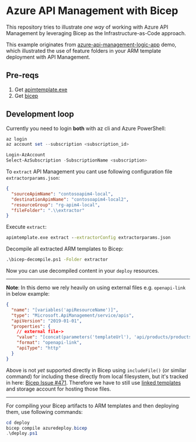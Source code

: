 # Azure API Management with Bicep

This repository tries to illustrate *one way* of working with
Azure API Management by leveraging Bicep as the Infrastructure-as-Code approach.

This example originates from [azure-api-management-logic-app](https://github.com/JanneMattila/329-azure-api-management-logic-app)
demo, which illustrated the use of feature folders in your ARM template deployment with API Management.

## Pre-reqs

1. Get [apimtemplate.exe](https://github.com/Azure/azure-api-management-devops-resource-kit/tree/master/src/APIM_ARMTemplate)
2. Get [bicep](https://github.com/Azure/bicep)

## Development loop

Currently you need to login **both** with az cli and Azure PowerShell:

```powershell
az login
az account set --subscription <subscription_id>

Login-AzAccount
Select-AzSubscription -SubscriptionName <subscription>
```

To `extract` API Management you cant use following configuration file `extractorparams.json`:

```json
{
  "sourceApimName": "contosoapim4-local",
  "destinationApimName": "contosoapim4-local2",
  "resourceGroup": "rg-apim4-local",
  "fileFolder": ".\\extractor"
}
```

Execute `extract`:

```cmd
apimtemplate.exe extract --extractorConfig extractorparams.json
```

Decompile all extracted ARM templates to Bicep:

```cmd
.\bicep-decompile.ps1 -Folder extractor
```

Now you can use decompiled content in your `deploy` resources.

----

**Note**: In this demo we rely heavily on using external files
e.g. `openapi-link` in below example:

```json
{
  "name": "[variables('apiResourceName')]",
  "type": "Microsoft.ApiManagement/service/apis",
  "apiVersion": "2019-01-01",
  "properties": {
    // external file->
    "value": "[concat(parameters('templateUrl'), 'api/products/products.yaml', parameters('templateToken'))]",
    "format": "openapi-link",
    "apiType": "http"
  }
}
```

Above is not _yet_ supported  directly in Bicep using `includeFile()` (or similar command)
for including these directly from local filesystem, but it's tracked in here:
[Bicep Issue #471](https://github.com/Azure/bicep/issues/471). Therefore we have
to still use [linked templates](https://docs.microsoft.com/en-us/azure/azure-resource-manager/templates/linked-templates)
and storage account for hosting those files.

----

For compiling your Bicep artifacts to ARM templates and then deploying them,
use following commands:

```powershell
cd deploy
bicep compile azuredeploy.bicep
.\deploy.ps1
```
